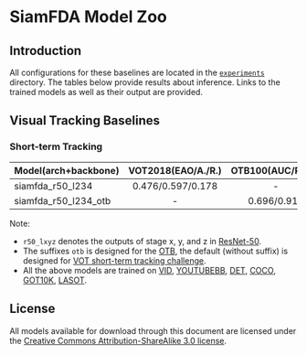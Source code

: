 # SiamFDA Model Zoo

## Introduction

All configurations for these baselines are located in the [`experiments`](experiments) directory. The tables below provide results about inference. Links to the trained models as well as their output are provided. 

## Visual Tracking Baselines

### Short-term Tracking

| Model(arch+backbone) | VOT2018(EAO/A./R.) | OTB100(AUC/Prec.) | URL                                                          |
| -------------------- | :----------------: | :---------------: | ------------------------------------------------------------ |
| siamfda_r50_l234     | 0.476/0.597/0.178  |         -         | [model](https://drive.google.com/file/d/1SJwPUpTQm6xL44-8jLvDrSMhOzVsbLAZ/view?usp=sharing) |
| siamfda_r50_l234_otb |         -          |    0.696/0.910    | [model](https://drive.google.com/file/d/1d_z_7azA56PrnyQWkRFnZmxb1IGU-72E/view?usp=sharing) |

Note:

-  `r50_lxyz` denotes the outputs of stage x, y, and z in [ResNet-50](https://arxiv.org/abs/1512.03385).
- The suffixes `otb` is designed for the [OTB](http://cvlab.hanyang.ac.kr/tracker_benchmark/benchmark.html), the default (without suffix) is designed for [VOT short-term tracking challenge](http://www.votchallenge.net/index.html).
- All the above models are trained on [VID](http://image-net.org/challenges/LSVRC/2017/), [YOUTUBEBB](https://research.google.com/youtube-bb/), [DET](http://image-net.org/challenges/LSVRC/2017/), [COCO](http://cocodataset.org), [GOT10K](http://got-10k.aitestunion.com/), [LASOT](https://cis.temple.edu/lasot/). 




## License

All models available for download through this document are licensed under the [Creative Commons Attribution-ShareAlike 3.0 license](https://creativecommons.org/licenses/by-sa/3.0/).
